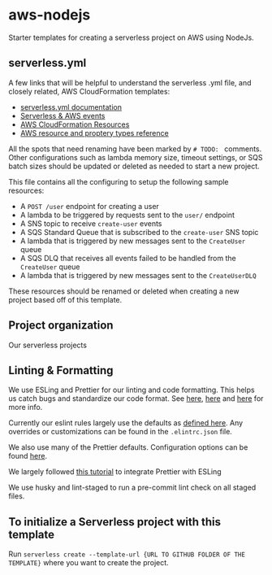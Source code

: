 # aws-nodejs
Starter templates for creating a serverless project on AWS using NodeJs.

## serverless.yml
A few links that will be helpful to understand the serverless .yml file, and closely related, AWS CloudFormation templates:
- [serverless.yml documentation](https://www.serverless.com/framework/docs/providers/aws/guide/serverless.yml/)
- [Serverless & AWS events](https://www.serverless.com/framework/docs/providers/aws/events/)
- [AWS CloudFormation Resources](https://docs.aws.amazon.com/AWSCloudFormation/latest/UserGuide/resources-section-structure.html)
- [AWS resource and proptery types reference](https://docs.aws.amazon.com/AWSCloudFormation/latest/UserGuide/aws-template-resource-type-ref.html)

All the spots that need renaming have been marked by `# TODO: ` comments. Other configurations such as lambda memory size, timeout settings, or SQS batch sizes should be updated or deleted as needed to start a new project. 

This file contains all the configuring to setup the following sample resources:
- A `POST /user` endpoint for creating a user
- A lambda to be triggered by requests sent to the `user/` endpoint
- A SNS topic to receive `create-user` events
- A SQS Standard Queue that is subscribed to the `create-user` SNS topic
- A lambda that is triggered by new messages sent to the `CreateUser` queue
- A SQS DLQ that receives all events failed to be handled from the `CreateUser` queue
- A lambda that is triggered by new messages sent to the `CreateUserDLQ`

These resources should be renamed or deleted when creating a new project based off of this template.

## Project organization
Our serverless projects 

## Linting & Formatting

We use ESLing and Prettier for our linting and code formatting. This helps us catch bugs and standardize our code format. See [here](https://prettier.io/docs/en/comparison.html), [here](https://prettier.io/docs/en/why-prettier.html) and [here](https://eslint.org/) for more info.

Currently our eslint rules largely use the defaults as [defined here](https://eslint.org/docs/rules/). Any overrides or customizations can be found in the `.elintrc.json` file.

We also use many of the Prettier defaults. Configuration options can be found [here](https://prettier.io/docs/en/options.html).

We largely followed [this tutorial](https://prettier.io/docs/en/integrating-with-linters.html) to integrate Prettier with ESLing

We use husky and lint-staged to run a pre-commit lint check on all staged files.

## To initialize a Serverless project with this template

Run `serverless create --template-url {URL TO GITHUB FOLDER OF THE TEMPLATE}` where you want to create the project.

